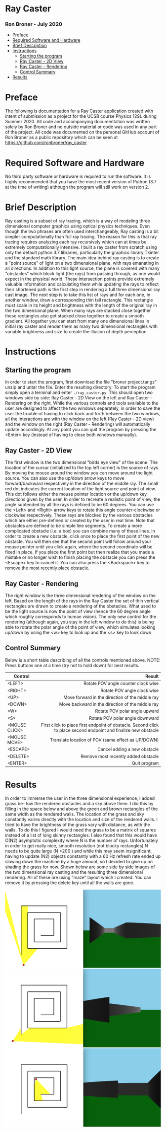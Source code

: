 
# Ray Caster
### Ron Broner - July 2020


<!--ts-->
   * [Preface](#preface)
   * [Required Software and Hardware](#required-software-and-hardware)
   * [Brief Description](#brief-description)
   * [Instructions](#instructions)
      * [Starting the program](#starting-the-program)
      * [Ray Caster - 2D View](#ray-caster-\--2d-view)
      * [Ray Caster - Rendering](#ray-caster-\--rendering)
      * [Control Summary](#control-summary)
   * [Results](#results)
<!--te-->

Preface
============
The following is documentation for a Ray Caster application created with intent of submission as a project for the UCSB course Physics 129L during Summer 2020. All code and accompanying documentation was written solely by Ron Broner and no outside material or code was used in any part of the project. All code was documented on the personal GitHub account of Ron Broner as a public repository which can be seen at https://github.com/ronbroner/ray_caster

Required Software and Hardware
============
No third party software or hardware is required to run the software. It is highly recommended that you have the most recent version of Python (3.7 at the time of writing) although the program will still work on version 2.

Brief Description
============
Ray casting is a subset of ray tracing, which is a way of modeling three dimensional computer graphics using optical physics techniques. Even though the two phrases are often used interchangeably, Ray casting is a bit simpler computationally than full ray tracing. The reason for this is that ray tracing requires analyzing each ray recursively which can at times be extremely computationally intensive. I built a ray caster from scratch using only the default python 3.7 libraries, particularly the graphics library Tkinter and the standard math library.
The main idea behind ray casting is to create a "point source” of light on a two dimensional plane, with rays emanating in all directions. In addition to this light source, the plane is covered with many "obstacles” which block light (the rays) from passing through, as one would expect in the physical world. These intersection points provide extremely valuable information and calculating them while updating the rays to reflect their shortened path is the first step in rendering a full three dimensional ray cast image.
The next step is to take this list of rays and for each one, in another window, draw a corresponding thin tall rectangle. This rectangle must scale in its height and brightness with the length of the original ray in the two dimensional plane. When many rays are stacked close together these rectangles also get stacked close together to create a smooth gradient. All together you can start from many one dimensional lines in initial ray caster and render them as many two dimensional rectangles with variable brightness and size to create the illusion of depth perception.

Instructions
============

Starting the program
------------
In order to start the program, first download the file "broner project.tar.gz” unzip and untar the file. Enter the resulting directory. To start the program simply open a terminal and enter `./ray_caster.py`. This should open two windows side by side: Ray Caster - 2D View on the left and Ray Caster - Rendering on the right. While the various controls and tools available to the user are designed to affect the two windows separately, in order to save the user the trouble of having to click back and forth between the two windows, all the interactions are with the window on the left (Ray Caster - 2D view) and the window on the right (Ray Caster - Rendering) will automatically update accordingly. At any point you can quit the program by pressing the &lt;Enter&gt; key (instead of having to close both windows manually).

Ray Caster - 2D View
------------
The first window is the two dimensional "birds eye view" of the scene. The location of the cursor (initialized to the top left corner) is the source of rays. By moving the mouse around the window you can move around the light source. You can also use the up/down arrow keys to move forward/backward respectively in the direction of the middle ray. The small red dot indicates the current location of the light source and point of view. This dot follows either the mouse pointer location or the up/down key directions given by the user. In order to recreate a realistic point of view, the angle subtended by all the rays is defined to be 60 degrees. You can use the &lt;Left&gt; and &lt;Right&gt; arrow keys to rotate this angle counter-clockwise or clockwise respectively. These rays are blocked by the various obstacles which are either pre-defined or created by the user in real time. Note that obstacles are defined to be simple line segments. To create a more complicated obstacle (i.e. a box) you can combine many of these lines. In order to create a new obstacle, click once to place the first point of the new obstacle. You will then see that the second point will follow around your mouse pointer until you click again, where the second coordinate will be fixed in place. If you place the first point but then realize that you made a mistake or no longer wish to finish placing the obstacle you can press the &lt;Escape> key to cancel it. You can also press the &lt;Backspace&gt; key to remove the most recently place obstacle.

Ray Caster - Rendering
------------
The right window is the three dimensional rendering of the window on the left. Based on the length of the rays in the Ray Caster the set of thin vertical rectangles are drawn to create a rendering of the obstacles. What used to be the light source is now the point of view (hence the 60 degree angle which roughly corresponds to human vision). The only new control for the rendering (although again, you stay in the left window to do this) is being able to rotate the polar angle of the point of view, which simulates looking up/down by using the &lt;w&gt; key to look up and the &lt;s&gt; key to look down.

Control Summary
------------
Below is a short table describing of all the controls mentioned above. NOTE: Press buttons one at a time (try not to hold down) for best results.


| Control      | Result |
| --------- | -----:|
| &lt;LEFT&gt;  | Rotate POV angle counter clock wise |
| &lt;RIGHT&gt;      |   Rotate POV angle clock wise |
| &lt;UP&gt;       |   Move forward in the direction of the middle ray |
| &lt;DOWN&gt;  | Move backward in the direction of the middle ray |
| &lt;W&gt;      |  Rotate POV polar angle upward |
| &lt;S&gt;       |    Rotate POV polar angle downward |
| &lt;MOUSE CLICK&gt;  | First click to place first endpoint of obstacle. Second click to place second endpoint and finalize new obstacle |
| &lt;MOUSE MOVE&gt;      |   Translate location of POV (same effect as UP/DOWN) |
| &lt;ESCAPE&gt;       |   Cancel adding a new obstacle |
| &lt;DELETE&gt;  | Remove most recently added obstacle |
| &lt;ENTER&gt;      |   Quit program |

Results
============
In order to immerse the user in the three dimensional experience, I added grass be- low the rendered obstacles and a sky above them. I did this by filling in the space below and above the green and brown rectangles of the same width as the rendered walls. The location of the grass and sky constantly varies directly with the location and size of the rendered walls. I tried to have the brightness of the grass vary with distance, as with the walls. To do this I figured I would need the grass to be a matrix of squares instead of a list of long skinny rectangles. I also found that this would have O(N2) asymptotic complexity where N is the number of rays. Unfortunately in order to get really nice, smooth resolution (not blocky rectangles) N needs to be quite large (N >200 ) and while this may seem insignificant, having to update (N2) objects constantly with a 60 Hz refresh rate ended up slowing down the machine by a huge amount, so I decided to give up on shading the grass for now. Shown below are some side by side images of the two dimensional ray casting and the resulting three dimensional rendering. All of these are using ”maze” layout which I created. You can remove it by pressing the delete key until all the walls are gone.

![](./img/ex1.png)
![](./img/ex2.png)
![](./img/ex3.png)
